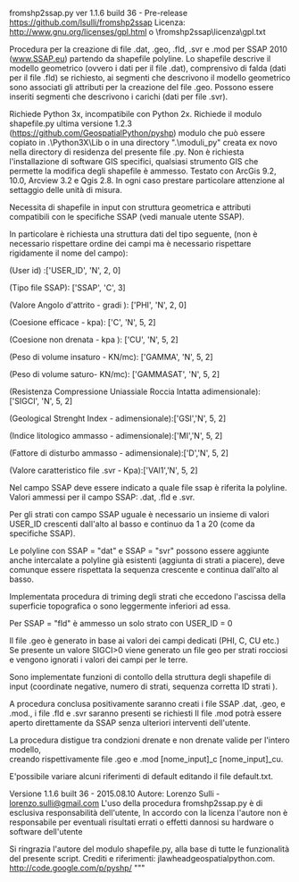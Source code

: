 fromshp2ssap.py ver 1.1.6 build 36 - Pre-release 
https://github.com/lsulli/fromshp2ssap
Licenza: http://www.gnu.org/licenses/gpl.html
o \fromshp2ssap\licenza\gpl.txt 

Procedura per la creazione di file .dat, .geo, .fld, .svr e .mod per SSAP 2010 (www.SSAP.eu) partendo da shapefile polyline.
Lo shapefile descrive il modello geometrico (ovvero i dati per il file .dat), comprensivo di falda (dati per il file .fld) se richiesto, ai segmenti che descrivono il modello geometrico sono associati gli attributi per la creazione del file .geo. Possono essere inseriti segmenti che descrivono i carichi (dati per file .svr).

Richiede Python 3x, incompatibile con Python 2x.
Richiede il modulo shapefile.py ultima versione 1.2.3 (https://github.com/GeospatialPython/pyshp) modulo che può essere copiato in .\Python3X\Lib o in una directory ".\moduli_py" creata ex novo nella directory di residenza del presente file .py. 
Non è richiesta l'installazione di software GIS specifici, qualsiasi strumento GIS che permette la modifica degli shapefile è ammesso. Testato con ArcGis 9.2, 10.0, Arcview 3.2 e Qgis 2.8. In ogni caso prestare particolare attenzione al settaggio delle unità di misura.

Necessita di shapefile in input con struttura geometrica 
e attributi compatibili con le specifiche SSAP (vedi manuale utente SSAP).

In particolare è richiesta una struttura dati del tipo seguente, 
(non è necessario rispettare ordine dei campi ma è necessario rispettare rigidamente il nome del campo):

(User id) :['USER_ID', 'N', 2, 0]

(Tipo file SSAP): ['SSAP', 'C', 3]

(Valore Angolo d'attrito - gradi ): ['PHI', 'N', 2, 0]

(Coesione efficace - kpa): ['C', 'N', 5, 2]

(Coesione non drenata - kpa ): ['CU', 'N', 5, 2]

(Peso di volume insaturo - KN/mc): ['GAMMA', 'N', 5, 2]

(Peso di volume saturo- KN/mc): ['GAMMASAT', 'N', 5, 2]

(Resistenza Compressione Uniassiale Roccia Intatta adimensionale): ['SIGCI', 'N', 5, 2]

(Geological Strenght Index - adimensionale):['GSI','N', 5, 2]

(Indice litologico ammasso - adimensionale):['MI','N', 5, 2]

(Fattore di disturbo ammasso - adimensionale):['D','N', 5, 2]

(Valore caratteristico file .svr - Kpa):['VAl1','N', 5, 2]

Nel campo SSAP deve essere indicato a quale file ssap è riferita la polyline.
Valori ammessi per il campo SSAP: .dat, .fld e .svr. 

Per gli strati con campo SSAP uguale è necessario un insieme di valori USER_ID crescenti dall'alto al basso  e continuo da 1 a 20 (come da specifiche SSAP).

Le polyline con SSAP = "dat" e SSAP = "svr" possono essere aggiunte anche intercalate a polyline già esistenti (aggiunta di strati a piacere), deve comunque essere rispettata la sequenza crescente e continua dall'alto al basso.

Implementata procedura di triming degli strati che eccedono l'ascissa della superficie topografica o sono leggermente inferiori ad essa.

Per SSAP = "fld" è ammesso un solo strato con USER_ID = 0

Il file .geo è generato in base ai valori dei campi dedicati (PHI, C, CU etc.)
Se presente un valore SIGCI>0 viene generato un file geo per strati rocciosi e vengono ignorati i valori dei campi per le terre.

Sono implementate funzioni di contollo della struttura degli shapefile di input (coordinate negative, numero di strati, sequenza corretta ID strati ).

A procedura conclusa positivamente saranno creati i file SSAP 
.dat, .geo,  e .mod., i file .fld e .svr saranno presenti se richiesti
Il file .mod potrà essere aperto direttamente da SSAP 
senza ulteriori interventi dell'utente.

La procedura distigue tra condzioni drenate e non drenate valide per l'intero modello,  
creando rispettivamente file .geo e .mod [nome_input]_c [nome_input]_cu.

E'possibile variare alcuni riferimenti di default editando il file default.txt.

Versione 1.1.6 built 36 - 2015.08.10
Autore: Lorenzo Sulli - lorenzo.sulli@gmail.com
L'uso della procedura fromshp2ssap.py è di esclusiva responsabilità dell'utente, 
In accordo con la licenza l'autore non è responsabile per eventuali risultati errati o effetti dannosi 
su hardware o software dell'utente

Si ringrazia l'autore del modulo shapefile.py, alla base di tutte le funzionalità del presente script.
Crediti e riferimenti: jlawhead<at>geospatialpython.com. http://code.google.com/p/pyshp/
"""
